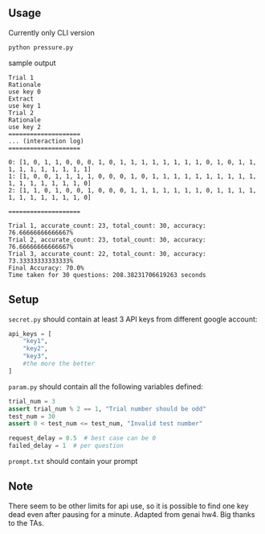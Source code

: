 ## Usage
Currently only CLI version
```bash
python pressure.py
```

sample output
```
Trial 1
Rationale
use key 0
Extract
use key 1
Trial 2
Rationale
use key 2
====================
... (interaction log)
====================

0: [1, 0, 1, 1, 0, 0, 0, 1, 0, 1, 1, 1, 1, 1, 1, 1, 1, 0, 1, 0, 1, 1, 1, 1, 1, 1, 1, 1, 1, 1]
1: [1, 0, 0, 1, 1, 1, 1, 0, 0, 0, 1, 0, 1, 1, 1, 1, 1, 1, 1, 1, 1, 1, 1, 1, 1, 1, 1, 1, 1, 0]
2: [1, 1, 0, 1, 0, 0, 1, 0, 0, 0, 1, 1, 1, 1, 1, 1, 1, 0, 1, 1, 1, 1, 1, 1, 1, 1, 1, 1, 1, 0]

====================

Trial 1, accurate_count: 23, total_count: 30, accuracy: 76.66666666666667%
Trial 2, accurate_count: 23, total_count: 30, accuracy: 76.66666666666667%
Trial 3, accurate_count: 22, total_count: 30, accuracy: 73.33333333333333%
Final Accuracy: 70.0%
Time taken for 30 questions: 208.38231706619263 seconds
```

## Setup
`secret.py` should contain at least 3 API keys from different google account:
```python
api_keys = [
    "key1",
    "key2",
    "key3",
    #the more the better
]
```
`param.py` should contain all the following variables defined:
```python
trial_num = 3
assert trial_num % 2 == 1, "Trial number should be odd"
test_num = 30
assert 0 < test_num <= test_num, "Invalid test number"

request_delay = 0.5  # best case can be 0
failed_delay = 1  # per question
```

`prompt.txt` should contain your prompt

## Note
There seem to be other limits for api use, so it is possible to find one key dead even after pausing for a minute. 
Adapted from genai hw4. Big thanks to the TAs.
